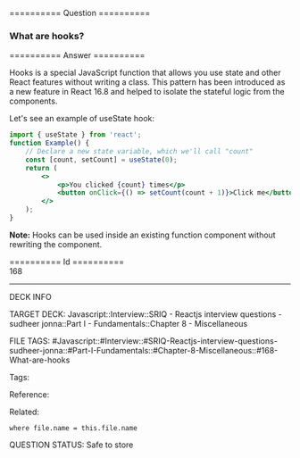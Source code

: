 ========== Question ==========  

### What are hooks?  

========== Answer ==========  

Hooks is a special JavaScript function that allows you use state and other React features without writing a class. This pattern has been introduced as a new feature in React 16.8 and helped to isolate the stateful logic from the components.

Let's see an example of useState hook:

```jsx
import { useState } from 'react';
function Example() {
    // Declare a new state variable, which we'll call "count"
    const [count, setCount] = useState(0);
    return (
        <>
            <p>You clicked {count} times</p>
            <button onClick={() => setCount(count + 1)}>Click me</button>
        </>
    );
}
```

**Note:** Hooks can be used inside an existing function component without rewriting the component.

========== Id ==========  
168

---

DECK INFO

TARGET DECK: Javascript::Interview::SRIQ - Reactjs interview questions - sudheer jonna::Part I - Fundamentals::Chapter 8 - Miscellaneous

FILE TAGS: #Javascript::#Interview::#SRIQ-Reactjs-interview-questions-sudheer-jonna::#Part-I-Fundamentals::#Chapter-8-Miscellaneous::#168-What-are-hooks

Tags:

Reference:

Related:

```dataview
where file.name = this.file.name
```
QUESTION STATUS: Safe to store
